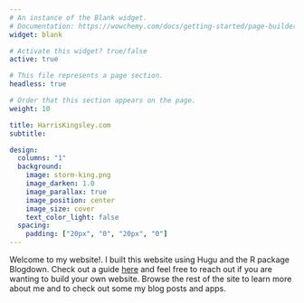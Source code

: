 ```yaml
---
# An instance of the Blank widget.
# Documentation: https://wowchemy.com/docs/getting-started/page-builder/
widget: blank

# Activate this widget? true/false
active: true

# This file represents a page section.
headless: true

# Order that this section appears on the page.
weight: 10

title: HarrisKingsley.com
subtitle:

design:
  columns: "1"
  background:
    image: storm-king.png
    image_darken: 1.0
    image_parallax: true
    image_position: center
    image_size: cover
    text_color_light: false
  spacing:
    padding: ["20px", "0", "20px", "0"]
---
```


Welcome to my website!. I built this website using Hugu and the R package Blogdown. Check out a guide [here](https://bookdown.org/yihui/blogdown/ ) and feel free to reach out if you are wanting to build your own website. Browse the rest of the site to learn more about me and to check out some my blog posts and apps. 



